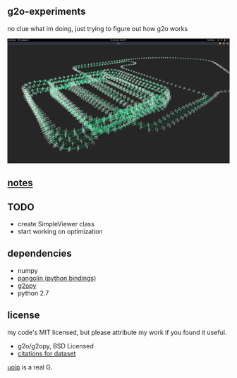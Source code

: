 g2o-experiments
---
no clue what im doing, just trying to figure out how g2o works

![pretty pic](resources/0.png)

[notes](notes.md)
---

TODO
---
 - create SimpleViewer class
 - start working on optimization

dependencies
---
 - numpy
 - [pangolin (python bindings)](https://github.com/uoip/pangolin)
 - [g2opy](https://github.com/uoip/g2opy)
 - python 2.7


license
---
my code's MIT licensed, but please attribute my work if you found it useful.
 - g2o/g2opy, BSD Licensed
 - [citations for dataset](data/dataset.md)

 [uoip](https://github.com/uoip) is a real G.

